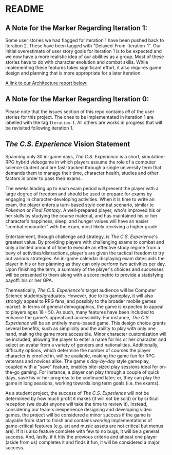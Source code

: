 # README

## A Note for the Marker Regarding Iteration 1:
Some user stories we had flagged for iteration 1 have been pushed back to iteration 2. These have been tagged with "Delayed-From-Iteration-1". Our initial overestimate of user story goals for iteration 1 is to be expected and we now have a more realistic idea of our abilities as a group. Most of these stories have to do with character evolution and combat skills. While implementing these features takes significant effort, it also requires game design and planning that is more appropriate for a later iteration.

[A link to our Architecture report below:](/ARCHITECTURE.md)


## A Note for the Marker Regarding Iteration 0:
Please note that the issues section of this repo contains _all_ of the user stories for this project. The ones to be implementated in iteration 1 are labelled with the tag `Iteration-1`. All others are works in progress that will be revisited  following iteration 1.

## _The C.S. Experience_ Vision Statement

Spanning only 30 in-game days, _The C.S. Experience_ is a short, simulation-RPG hybrid videogame in which players assume the role of a computer science student and are fast-tracked through a single university term that demands them to manage their time, character health, studies and other factors in order to pass their exams. 

The weeks leading up to each exam period will present the player with a large degree of freedom and should be used to prepare for exams by engaging in character-developing activities. When it is time to write an exam, the player enters a turn-based style combat scenario, similar to _Pokemon_ or _Final Fantasy_. A well-prepared player, who's improved his or her *skills* by studying the course material, and has maintained his or her character's happiness, sleep, and hunger values will have an easier "combat encounter" with the exam, most likely receiving a higher grade.

Entertainment, through challenge and strategy, is _The C.S. Experience_'s greatest value. By providing players with challenging exams to combat and only a limited amount of time to execute an effective study regime from a bevy of activities/distractions, player's are given the tactical freedom to try out various strategies. An in-game calendar displaying exam dates aids the player in his or her planning as they can only perform two activities per day. Upon finishing the term, a summary of the player's choices and successes will be presented to them along with a score metric to provide a statisfying payoff: his or her GPA.

Themeatically, _The C.S. Experience_'s target audience will be Computer Science students/graduates. However, due to its gameplay, it will also strongly appeal to RPG fans, and possibly to the broader mobile games market. In terms of general demographics, the game is expected to appeal to players ages 18 - 50. As such, many features have been included to enhance the game's appeal and accessibility. For instance, _The C.S. Experience_ will be an entirely menu-based game. This design choice grants several benefits, such as simplicity and the ability to play with only one hand, making the game more accessible. Minor character customization will be included, allowing the player to enter a name for his or her character and select an avatar from a variety of genders and nationalities. Additionally, difficulty options, which determine the number of courses the player character is enrolled in, will be available, making the game fun for RPG veterans and novices alike. The game's _day-by-day_ style gameplay, coupled with a "save" feature, enables bite-sized play sessions ideal for on-the-go gaming. For instance, a player can play through a couple of quick days, save his or her progress to be continued later; or, they can play the game in long sessions, working towards long term goals (i.e. the exams). 

As a student project, the success of _The C.S. Experience_ will not be determined by how much profit it makes (it will not be sold) or by critical reception (we doubt anyone will take the time to review it). Instead, considering our team's inexperience designing and developing video games, the project will be considered a minor success if the game is playable from start to finish and contains _working_ implementations of game-critical features (e.g. art and music assets are not critical but menus are). If it is also feature complete with few to no bugs, it will be a general success. And, lastly, if it hits the previous criteria and atleast one player (aside from us) completes it and finds it fun, it will be considered a major success. 